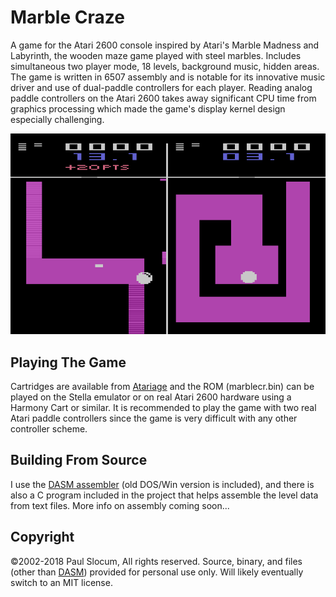 # Marble Craze

A game for the Atari 2600 console inspired by Atari's Marble Madness and Labyrinth, the wooden maze game played with steel marbles. Includes simultaneous two player mode, 18 levels, background music, hidden areas.  The game is written in 6507 assembly and is notable for its innovative music driver and use of dual-paddle controllers for each player. Reading analog paddle controllers on the Atari 2600 takes away significant CPU time from graphics processing which made the game's display kernel design especially challenging.

![Mable Craze screenshot](images/mcScreenshot2.png)


## Playing The Game

Cartridges are available from [Atariage](https://atariage.com/software_page.php?SoftwareID=3699) and the ROM (marblecr.bin) can be played on the Stella emulator or on real Atari 2600 hardware using a Harmony Cart or similar.  It is recommended to play the game with two real Atari paddle controllers since the game is very difficult with any other controller scheme.


## Building From Source

I use the [DASM assembler](http://dasm-dillon.sourceforge.net/) (old DOS/Win version is included), and there is also a C program included in the project that helps assemble the level data from text files.  More info on assembly coming soon...


## Copyright

©2002-2018 Paul Slocum, All rights reserved.  Source, binary, and files (other than [DASM](http://dasm-dillon.sourceforge.net/)) provided for personal use only.  Will likely eventually switch to an MIT license.

